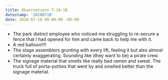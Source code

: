 ```yaml
---
title: Observations 7-18-18
datestamp: '20180718'
date: 2018-07-18 00:00:00 -05:00
---
```


- The park district employee who noticed me struggling to re-secure a fence that I had opened for him and came back to help me with it.
- A red balloon!!!!
- The stage assemblers grunting with every lift, feeling it but also almost certainly exaggerating. Sounding like (they want to be) a pirate crew.
- The signage material that smells like really bad ramen and sweat. The truck full of porta-potties that went by and smelled better than the signage material.
